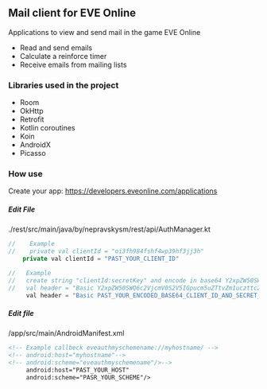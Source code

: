 ## Mail client for EVE Online
Applications to view and send mail in the game EVE Online
- Read and send emails
- Calculate a reinforce timer
- Receive emails from mailing lists

### Libraries used in the project
   - Room
   - OkHttp
   - Retrofit
   - Kotlin coroutines
   - Koin
   - AndroidX
   - Picasso
   
###    How use
Create your app: https://developers.eveonline.com/applications

##### Edit File
./rest/src/main/java/by/nepravskysm/rest/api/AuthManager.kt

```java
//    Example
//    private val clientId = "oi3fh984fshf4wp39hf3jj3h"
    private val clientId = "PAST_YOUR_CLIENT_ID"

//   Example
//   create string "clientId:secretKey" and encode in base64 Y2xpZW50SWQ6c2VjcmV0S2V5IGpucm5uZTtvZm1uczttc25yZw==
//   val header = "Basic Y2xpZW50SWQ6c2VjcmV0S2V5IGpucm5uZTtvZm1uczttc25yZw=="
     val header = "Basic PAST_YOUR_ENCODED_BASE64_CLIENT_ID_AND_SECRET_KEY"
```



##### Edit file 
/app/src/main/AndroidManifest.xml
```xml
<!-- Example callbeck eveauthmyschemename://myhostname/ -->
<!-- android:host="myhostname"-->
<!-- android:scheme="eveauthmyschemename"/>-->
     android:host="PAST_YOUR_HOST"
     android:scheme="PASR_YOUR_SCHEME"/>
```

